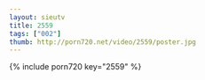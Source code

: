 ```yaml
--- 
layout: sieutv
title: 2559
tags: ["002"]
thumb: http://porn720.net/video/2559/poster.jpg
---
```

{% include porn720 key="2559" %} 
